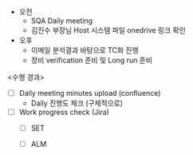 - 오전
	- SQA Daily meeting
	- 김진수 부장님 Host 시스템 파일 onedrive 링크 확인
- 오후
	- 이메일 분석결과 바탕으로 TC화 진행
	- 장비 verification 준비 및 Long run 준비

<수행 경과>
- [ ] Daily meeting minutes upload (confluence)
	- Daily 진행도 체크 (구체적으로)
- [ ] Work progress check (Jira)
	- [ ] SET
	- [ ] ALM

